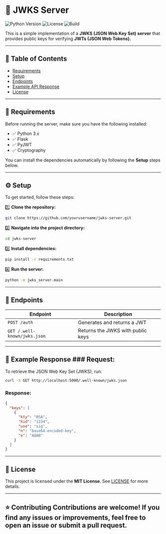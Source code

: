 # 📌 JWKS Server 
![Python Version](https://img.shields.io/badge/python-3.x-blue) 
![License](https://img.shields.io/github/license/yourusername/jwks-server) 
![Build](https://img.shields.io/github/actions/workflow/status/yourusername/jwks-server/ci.yml?branch=main) 

This is a simple implementation of a **JWKS (JSON Web Key Set) server** that provides public keys for verifying **JWTs (JSON Web Tokens).** 

--- 

## 📖 Table of Contents 
- [Requirements](#requirements)
- [Setup](#setup)
- [Endpoints](#endpoints)
- [Example API Response](#example-response)
- [License](#license)

--- 

## 📌 Requirements 
Before running the server, make sure you have the following installed: 
- ✅ Python 3.x
- ✅ Flask
- ✅ PyJWT
- ✅ Cryptography

You can install the dependencies automatically by following the **Setup** steps below. 

--- 

## ⚙️ Setup 
To get started, follow these steps: 

1️⃣ **Clone the repository:** 
```bash 
git clone https://github.com/yourusername/jwks-server.git
```
2️⃣ **Navigate into the project directory:** 
```bash 
cd jwks-server
```
3️⃣ **Install dependencies:** 
```bash 
pip install -r requirements.txt
```
4️⃣ **Run the server:** 
```bash 
python -m jwks_server.main
```

--- 

## 📡 Endpoints 
| **Endpoint** | **Description** | 
|--------------------------------------|-------------------------------------------| 
| `POST /auth` | Generates and returns a JWT | 
| `GET /.well-known/jwks.json` | Returns the JWKS with public keys | 

--- 

## 📌 Example Response ### **Request:** 
To retrieve the JSON Web Key Set (JWKS), run: 
```bash 
curl -X GET http://localhost:5000/.well-known/jwks.json
```

### **Response:** 
```json 
{
  "keys": [
    {
      "kty": "RSA",
      "kid": "1234",
      "use": "sig",
      "n": "base64-encoded-key",
      "e": "AQAB"
    }
  ]
}
```

--- 

## 📝 License 
This project is licensed under the **MIT License**. See [LICENSE](LICENSE) for more details. 

--- 

## ⭐ Contributing Contributions are welcome! If you find any issues or improvements, feel free to open an issue or submit a pull request.
